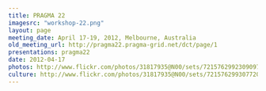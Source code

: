 ```yaml
---
title: PRAGMA 22
imagesrc: "workshop-22.png"
layout: page
meeting_date: April 17-19, 2012, Melbourne, Australia
old_meeting_url: http://pragma22.pragma-grid.net/dct/page/1
presentations: pragma22
date: 2012-04-17
photos: http://www.flickr.com/photos/31817935@N00/sets/72157629923090977/
culture: http://www.flickr.com/photos/31817935@N00/sets/72157629930772083/
---
```


